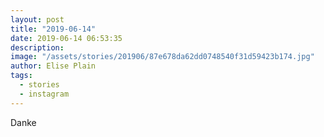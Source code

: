 ```yaml
---
layout: post
title: "2019-06-14"
date: 2019-06-14 06:53:35
description: 
image: "/assets/stories/201906/87e678da62dd0748540f31d59423b174.jpg"
author: Elise Plain
tags: 
  - stories
  - instagram
---
```


Danke
<p></p>
